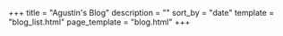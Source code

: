 +++
title = "Agustín's Blog"
description = ""
sort_by = "date"
template = "blog_list.html"
page_template = "blog.html"
+++
